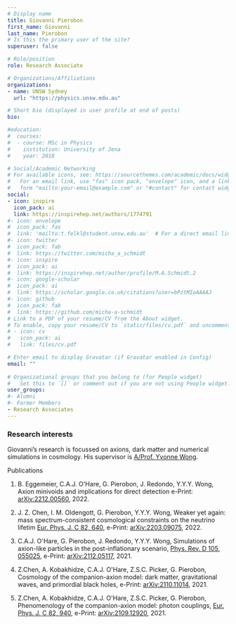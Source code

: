 ```yaml
---
# Display name
title: Giovanni Pierobon
first_name: Giovanni
last_name: Pierobon
# Is this the primary user of the site?
superuser: false

# Role/position
role: Research Associate

# Organizations/Affiliations
organizations:
- name: UNSW Sydney
  url: "https://physics.unsw.edu.au"

# Short bio (displayed in user profile at end of posts)
bio: 

#education:
#  courses:
#  - course: MSc in Physics
#    institution: University of Jena
#    year: 2018

# Social/Academic Networking
# For available icons, see: https://sourcethemes.com/academic/docs/widgets/#icons
#   For an email link, use "fas" icon pack, "envelope" icon, and a link in the
#   form "mailto:your-email@example.com" or "#contact" for contact widget.
social:
- icon: inspire
  icon_pack: ai
  link: https://inspirehep.net/authors/1774791 
#- icon: envelope
#  icon_pack: fas
#  link: 'mailto:t.felkl@student.unsw.edu.au'  # For a direct email link, use "mailto:test@example.org". #contact
#- icon: twitter
#  icon_pack: fab
#  link: https://twitter.com/micha_a_schmidt
#- icon: inspire
#  icon_pack: ai
#  link: https://inspirehep.net/author/profile/M.A.Schmidt.2
#- icon: google-scholar
#  icon_pack: ai
#  link: https://scholar.google.co.uk/citations?user=bPztMIoAAAAJ
#- icon: github
#  icon_pack: fab
#  link: https://github.com/micha-a-schmidt
# Link to a PDF of your resume/CV from the About widget.
# To enable, copy your resume/CV to `static/files/cv.pdf` and uncomment the lines below.  
# - icon: cv
#   icon_pack: ai
#   link: files/cv.pdf

# Enter email to display Gravatar (if Gravatar enabled in Config)
email: ""
  
# Organizational groups that you belong to (for People widget)
#   Set this to `[]` or comment out if you are not using People widget.  
user_groups:
#- Alumni
#- Former Members
- Research Associates
---
```


### Research interests

Giovanni’s research is focussed on axions, dark matter and numerical simulations in cosmology. His supervisor is [A/Prof. Yvonne Wong](http://www.sydney-cppc.org/authors/wong-yvonne).


Publications 

1. B. Eggemeier, C.A.J. O'Hare, G. Pierobon, J. Redondo, Y.Y.Y. Wong, 
   Axion minivoids and implications for direct detection
   e-Print: [arXiv:2212.00560](https://arxiv.org/abs/2212.00560), 2022.

2. J. Z. Chen, I. M. Oldengott, G. Pierobon, Y.Y.Y. Wong,
   Weaker yet again: mass spectrum-consistent cosmological constraints on the neutrino lifetim 
   [Eur. Phys. J. C 82, 640](https://link.springer.com/article/10.1140/epjc/s10052-022-10518-3), 
   e-Print: [arXiv:2203.09075](https://arxiv.org/abs/2203.09075), 2022.

3. C.A.J. O'Hare, G. Pierobon, J. Redondo, Y.Y.Y. Wong,
   Simulations of axion-like particles in the post-inflationary scenario,
   [Phys. Rev. D 105, 055025](https://journals.aps.org/prd/abstract/10.1103/PhysRevD.105.055025),
   e-Print: [arXiv:2112.05117](https://arxiv.org/abs/2112.05117), 2021.

4. Z.Chen, A. Kobakhidze, C.A.J. O'Hare, Z.S.C. Picker, G. Pierobon,
   Cosmology of the companion-axion model: dark matter, gravitational waves, and primordial black holes,
   e-Print: [arXiv:2110.11014](https://arxiv.org/abs/2110.11014), 2021.

5. Z.Chen, A. Kobakhidze, C.A.J. O'Hare, Z.S.C. Picker, G. Pierobon,
   Phenomenology of the companion-axion model: photon couplings,
   [Eur. Phys. J. C 82, 940](https://link.springer.com/article/10.1140/epjc/s10052-022-10909-6),
   e-Print: [arXiv:2109.12920](https://arxiv.org/abs/2109.12920), 2021.
